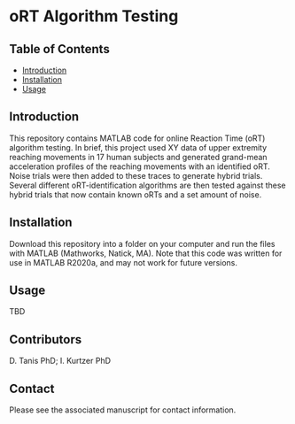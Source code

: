 # oRT Algorithm Testing

## Table of Contents
- [Introduction](#introduction)
- [Installation](#installation)
- [Usage](#usage)

## Introduction
This repository contains MATLAB code for online Reaction Time (oRT) algorithm testing. In brief, this project used XY data of upper extremity reaching movements in 17 human subjects and generated grand-mean acceleration profiles of the reaching movements with an identified oRT. Noise trials were then added to these traces to generate hybrid trials. Several different oRT-identification algorithms are then tested against these hybrid trials that now contain known oRTs and a set amount of noise.

## Installation
Download this repository into a folder on your computer and run the files with MATLAB (Mathworks, Natick, MA). Note that this code was written for use in MATLAB R2020a, and may not work for future versions.

## Usage
TBD

## Contributors
D. Tanis PhD;
I. Kurtzer PhD

## Contact
Please see the associated manuscript for contact information.

